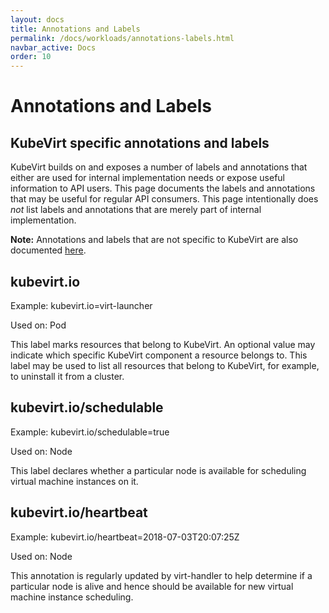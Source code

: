 ```yaml
---
layout: docs
title: Annotations and Labels
permalink: /docs/workloads/annotations-labels.html
navbar_active: Docs
order: 10
---
```


# Annotations and Labels

## KubeVirt specific annotations and labels

KubeVirt builds on and exposes a number of labels and annotations that either
are used for internal implementation needs or expose useful information to API
users. This page documents the labels and annotations that may be useful for
regular API consumers. This page intentionally does *not* list labels and
annotations that are merely part of internal implementation.

**Note:** Annotations and labels that are not specific to KubeVirt are also documented
[here](https://kubernetes.io/docs/reference/kubernetes-api/labels-annotations-taints/).

## kubevirt.io

Example: kubevirt.io=virt-launcher

Used on: Pod

This label marks resources that belong to KubeVirt. An optional value may
indicate which specific KubeVirt component a resource belongs to. This label
may be used to list all resources that belong to KubeVirt, for example, to
uninstall it from a cluster.

## kubevirt.io/schedulable

Example: kubevirt.io/schedulable=true

Used on: Node

This label declares whether a particular node is available for scheduling
virtual machine instances on it.

## kubevirt.io/heartbeat

Example: kubevirt.io/heartbeat=2018-07-03T20:07:25Z

Used on: Node

This annotation is regularly updated by virt-handler to help determine if a
particular node is alive and hence should be available for new virtual machine
instance scheduling.
